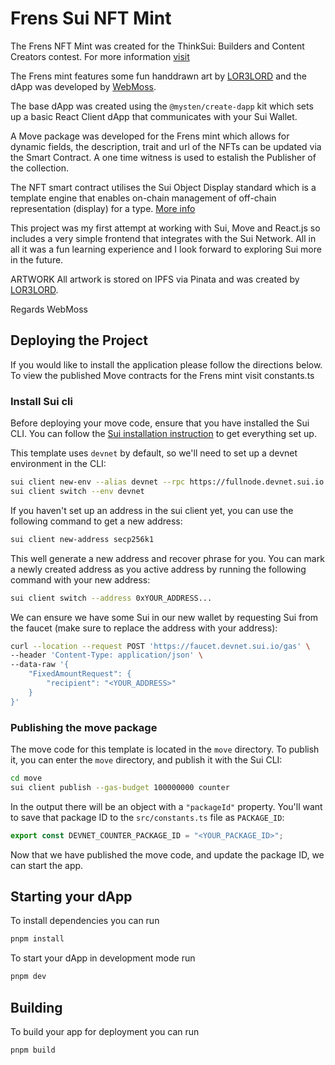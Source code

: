 # Frens Sui NFT Mint

The Frens NFT Mint was created for the ThinkSui: Builders and Content Creators contest. For more information [visit](https://twitter.com/ThinkSui/status/1755260232413188333?s=20)

The Frens mint features some fun handdrawn art by [LOR3LORD](https://twitter.com/LOR3LORD) and the dApp was developed by [WebMoss](https://twitter.com/WebMoss).

The base dApp was created using the `@mysten/create-dapp` kit which sets up a basic React
Client dApp that communicates with your Sui Wallet.

A Move package was developed for the Frens mint which allows for dynamic fields, the description, trait and url of the NFTs can be updated via the Smart Contract. A one time witness is used to estalish the Publisher of the collection.

The NFT smart contract utilises the Sui Object Display standard which is a template engine that enables on-chain management of off-chain representation (display) for a type. [More info](https://docs.sui.io/standards/display)

This project was my first attempt at working with Sui, Move and React.js so includes a very simple frontend that integrates with the Sui Network. All in all it was a fun learning experience and I look forward to exploring Sui more in the future.

ARTWORK
All artwork is stored on IPFS via Pinata and was created by [LOR3LORD](https://twitter.com/LOR3LORD).

Regards WebMoss

## Deploying the Project

If you would like to install the application please follow the directions below. To view the published Move contracts for the Frens mint visit constants.ts

### Install Sui cli

Before deploying your move code, ensure that you have installed the Sui CLI. You
can follow the [Sui installation instruction](https://docs.sui.io/build/install)
to get everything set up.

This template uses `devnet` by default, so we'll need to set up a devnet
environment in the CLI:

```bash
sui client new-env --alias devnet --rpc https://fullnode.devnet.sui.io:443
sui client switch --env devnet
```

If you haven't set up an address in the sui client yet, you can use the
following command to get a new address:

```bash
sui client new-address secp256k1
```

This well generate a new address and recover phrase for you. You can mark a
newly created address as you active address by running the following command
with your new address:

```bash
sui client switch --address 0xYOUR_ADDRESS...
```

We can ensure we have some Sui in our new wallet by requesting Sui from the
faucet (make sure to replace the address with your address):

```bash
curl --location --request POST 'https://faucet.devnet.sui.io/gas' \
--header 'Content-Type: application/json' \
--data-raw '{
    "FixedAmountRequest": {
        "recipient": "<YOUR_ADDRESS>"
    }
}'
```

### Publishing the move package

The move code for this template is located in the `move` directory. To publish
it, you can enter the `move` directory, and publish it with the Sui CLI:

```bash
cd move
sui client publish --gas-budget 100000000 counter
```

In the output there will be an object with a `"packageId"` property. You'll want
to save that package ID to the `src/constants.ts` file as `PACKAGE_ID`:

```ts
export const DEVNET_COUNTER_PACKAGE_ID = "<YOUR_PACKAGE_ID>";
```

Now that we have published the move code, and update the package ID, we can
start the app.

## Starting your dApp

To install dependencies you can run

```bash
pnpm install
```

To start your dApp in development mode run

```bash
pnpm dev
```

## Building

To build your app for deployment you can run

```bash
pnpm build
```
